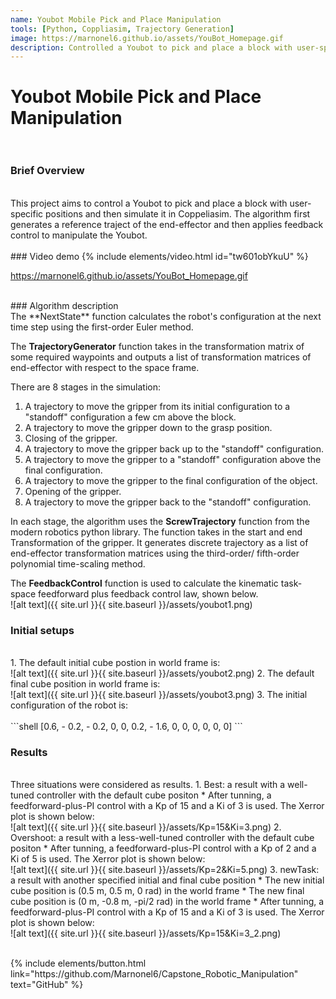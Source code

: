 ```yaml
---
name: Youbot Mobile Pick and Place Manipulation
tools: [Python, Coppliasim, Trajectory Generation]
image: https://marnonel6.github.io/assets/YouBot_Homepage.gif
description: Controlled a Youbot to pick and place a block with user-specified positions and then simulated it in Coppeliasim.
---
```


# Youbot Mobile Pick and Place Manipulation <br><br>

### Brief Overview
<br>
This project aims to control a Youbot to pick and place a block with user-specific positions and then simulate it in Coppeliasim. The algorithm first generates a reference traject of the end-effector and then applies feedback control to manipulate the Youbot.
<br><br>
### Video demo
{% include elements/video.html id="tw601obYkuU" %}

https://marnonel6.github.io/assets/YouBot_Homepage.gif

<br>
### Algorithm description
<br>
The **NextState** function calculates the robot's configuration at the next time step using the first-order Euler method.

The **TrajectoryGenerator** function takes in the transformation matrix of some required waypoints and outputs a list of transformation matrices of end-effector with respect to the space frame.

There are 8 stages in the simulation:
1. A trajectory to move the gripper from its initial configuration to a "standoff" configuration a few cm above the block.
2. A trajectory to move the gripper down to the grasp position.
3. Closing of the gripper.
4. A trajectory to move the gripper back up to the "standoff" configuration.
5. A trajectory to move the gripper to a "standoff" configuration above the final configuration.
6. A trajectory to move the gripper to the final configuration of the object.
7. Opening of the gripper.
8. A trajectory to move the gripper back to the "standoff" configuration.

In each stage, the algorithm uses the **ScrewTrajectory** function from the modern robotics python library. The function takes in the start and end Transformation of the gripper. It generates discrete trajectory as a list of end-effector transformation matrices using the third-order/ fifth-order polynomial time-scaling method.

The **FeedbackControl** function is used to calculate the kinematic task-space feedforward plus feedback control law, shown below.<br>
![alt text]({{ site.url }}{{ site.baseurl }}/assets/youbot1.png)

### Initial setups 
<br>
1. The default initial cube postion in world frame is:<br>
![alt text]({{ site.url }}{{ site.baseurl }}/assets/youbot2.png)
2. The default final cube position in world frame is:<br>
![alt text]({{ site.url }}{{ site.baseurl }}/assets/youbot3.png)
3. The initial configuration of the robot is:<br><br>
```shell
[0.6, - 0.2, - 0.2, 0, 0, 0.2, - 1.6, 0, 0, 0, 0, 0, 0]
```



### Results
<br>
Three situations were considered as results.
1. Best: a result with a well-tuned controller with the default cube positon
    * After tunning, a feedforward-plus-PI control with a Kp of 15 and a Ki of 3 is used. The Xerror plot is shown below: <br>
    ![alt text]({{ site.url }}{{ site.baseurl }}/assets/Kp=15&Ki=3.png)
2. Overshoot: a result with a less-well-tuned controller with the default cube positon
    * After tunning, a feedforward-plus-PI control with a Kp of 2 and a Ki of 5 is used. The Xerror plot is shown below: <br>
    ![alt text]({{ site.url }}{{ site.baseurl }}/assets/Kp=2&Ki=5.png)
3. newTask: a result with another specified initial and final cube position
    * The new initial cube position is (0.5 m, 0.5 m, 0 rad) in the world frame
    * The new final cube position is (0 m, -0.8 m, -pi/2 rad) in the world frame
    * After tunning, a feedforward-plus-PI control with a Kp of 15 and a Ki of 3 is used. The Xerror plot is shown below: <br>
    ![alt text]({{ site.url }}{{ site.baseurl }}/assets/Kp=15&Ki=3_2.png)
<br><br>



<p class="text-center">
{% include elements/button.html link="https://github.com/Marnonel6/Capstone_Robotic_Manipulation" text="GitHub" %}
</p>
